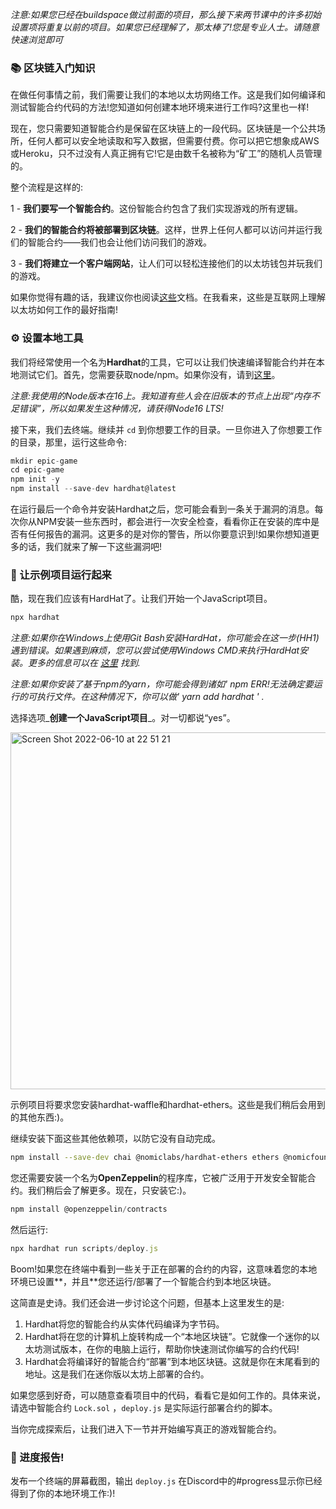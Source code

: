 *注意:如果您已经在buildspace做过前面的项目，那么接下来两节课中的许多初始设置项将重复以前的项目。如果您已经理解了，那太棒了!您是专业人士。请随意快速浏览即可*

### 📚 区块链入门知识

在做任何事情之前，我们需要让我们的本地以太坊网络工作。这是我们如何编译和测试智能合约代码的方法!您知道如何创建本地环境来进行工作吗?这里也一样!

现在，您只需要知道智能合约是保留在区块链上的一段代码。区块链是一个公共场所，任何人都可以安全地读取和写入数据，但需要付费。你可以把它想象成AWS或Heroku，只不过没有人真正拥有它!它是由数千名被称为“矿工”的随机人员管理的。

整个流程是这样的:

1 - **我们要写一个智能合约**。这份智能合约包含了我们实现游戏的所有逻辑。

2 - **我们的智能合约将被部署到区块链**。这样，世界上任何人都可以访问并运行我们的智能合约——我们也会让他们访问我们的游戏。

3 - **我们将建立一个客户端网站**，让人们可以轻松连接他们的以太坊钱包并玩我们的游戏。

如果你觉得有趣的话，我建议你也阅读[这些](https://ethereum.org/en/developers/docs/intro-to-ethereum/)文档。在我看来，这些是互联网上理解以太坊如何工作的最好指南!

### ⚙️ 设置本地工具

我们将经常使用一个名为**Hardhat**的工具，它可以让我们快速编译智能合约并在本地测试它们。首先，您需要获取node/npm。如果你没有，请到[这里](https://hardhat.org/tutorial/setting-up-the-environment.html)。

*注意:我使用的Node版本在16上。我知道有些人会在旧版本的节点上出现“内存不足错误”，所以如果发生这种情况，请获得Node16 LTS!*

接下来，我们去终端。继续并 `cd` 到你想要工作的目录。一旦你进入了你想要工作的目录，那里，运行这些命令:

```javascript
mkdir epic-game
cd epic-game
npm init -y
npm install --save-dev hardhat@latest
```

在运行最后一个命令并安装Hardhat之后，您可能会看到一条关于漏洞的消息。每次你从NPM安装一些东西时，都会进行一次安全检查，看看你正在安装的库中是否有任何报告的漏洞。这更多的是对你的警告，所以你要意识到!如果你想知道更多的话，我们就来了解一下这些漏洞吧!

### 🔨 让示例项目运行起来

酷，现在我们应该有HardHat了。让我们开始一个JavaScript项目。

```javascript
npx hardhat
```

*注意:如果你在Windows上使用Git Bash安装HardHat，你可能会在这一步(HH1)遇到错误。如果遇到麻烦，您可以尝试使用Windows CMD来执行HardHat安装。更多的信息可以在 [这里](https://github.com/nomiclabs/hardhat/issues/1400#issuecomment-824097242) 找到.*

*注意:如果你安装了基于npm的yarn，你可能会得到诸如' npm ERR!无法确定要运行的可执行文件。在这种情况下，你可以做' yarn add hardhat ' .*

选择选项_**创建一个JavaScript项目**_。对一切都说“yes”。



<img width="571" alt="Screen Shot 2022-06-10 at 22 51 21" src="https://i.imgur.com/j1e8vJT.png">

示例项目将要求您安装hardhat-waffle和hardhat-ethers。这些是我们稍后会用到的其他东西:)。

继续安装下面这些其他依赖项，以防它没有自动完成。

```bash
npm install --save-dev chai @nomiclabs/hardhat-ethers ethers @nomicfoundation/hardhat-toolbox @nomicfoundation/hardhat-chai-matchers
```

您还需要安装一个名为**OpenZeppelin**的程序库，它被广泛用于开发安全智能合约。我们稍后会了解更多。现在，只安装它:)。

```javascript
npm install @openzeppelin/contracts
```

然后运行:

```javascript
npx hardhat run scripts/deploy.js
```

Boom!如果您在终端中看到一些关于正在部署的合约的内容，这意味着您的本地环境已设置**，并且**您还运行/部署了一个智能合约到本地区块链。

这简直是史诗。我们还会进一步讨论这个问题，但基本上这里发生的是:

1. Hardhat将您的智能合约从实体代码编译为字节码。
2. Hardhat将在您的计算机上旋转构成一个“本地区块链”。它就像一个迷你的以太坊测试版本，在你的电脑上运行，帮助你快速测试你编写的合约代码!
3. Hardhat会将编译好的智能合约“部署”到本地区块链。这就是你在末尾看到的地址。这是我们在迷你版以太坊上部署的合约。

如果您感到好奇，可以随意查看项目中的代码，看看它是如何工作的。具体来说，请选中智能合约 `Lock.sol` ，`deploy.js` 是实际运行部署合约的脚本。

当你完成探索后，让我们进入下一节并开始编写真正的游戏智能合约。

### 🚨 进度报告!

发布一个终端的屏幕截图，输出 `deploy.js` 在Discord中的#progress显示你已经得到了你的本地环境工作:)!
